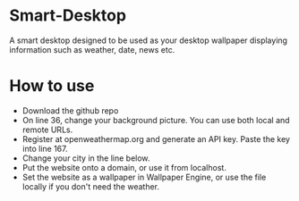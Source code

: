 # Smart-Desktop
A smart desktop designed to be used as your desktop wallpaper displaying information such as weather, date, news etc.

# How to use
* Download the github repo
* On line 36, change your background picture. You can use both local and remote URLs.
* Register at openweathermap.org and generate an API key. Paste the key into line 167.
* Change your city in the line below.
* Put the website onto a domain, or use it from localhost.
* Set the website as a wallpaper in Wallpaper Engine, or use the file locally if you don't need the weather.
